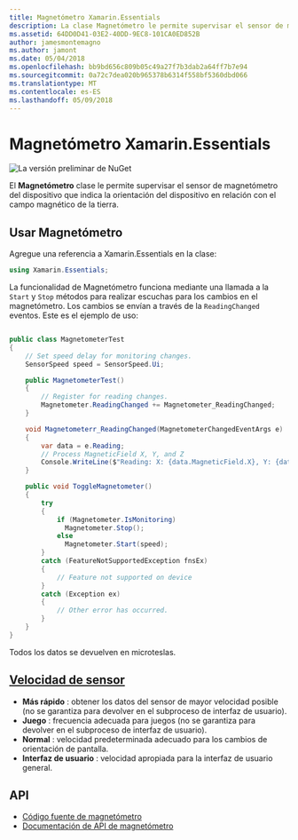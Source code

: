```yaml
---
title: Magnetómetro Xamarin.Essentials
description: La clase Magnetómetro le permite supervisar el sensor de magnetómetro del dispositivo que indica la orientación del dispositivo en relación con el campo magnético de la tierra.
ms.assetid: 64DD0D41-03E2-40DD-9EC8-101CA0ED852B
author: jamesmontemagno
ms.author: jamont
ms.date: 05/04/2018
ms.openlocfilehash: bb9bd656c809b05c49a27f7b3dab2a64ff7b7e94
ms.sourcegitcommit: 0a72c7dea020b965378b6314f558bf5360dbd066
ms.translationtype: MT
ms.contentlocale: es-ES
ms.lasthandoff: 05/09/2018
---
```

# <a name="xamarinessentials-magnetometer"></a>Magnetómetro Xamarin.Essentials

![La versión preliminar de NuGet](~/media/shared/pre-release.png)

El **Magnetómetro** clase le permite supervisar el sensor de magnetómetro del dispositivo que indica la orientación del dispositivo en relación con el campo magnético de la tierra.

## <a name="using-magnetometer"></a>Usar Magnetómetro

Agregue una referencia a Xamarin.Essentials en la clase:

```csharp
using Xamarin.Essentials;
```

La funcionalidad de Magnetómetro funciona mediante una llamada a la `Start` y `Stop` métodos para realizar escuchas para los cambios en el magnetómetro. Los cambios se envían a través de la `ReadingChanged` eventos. Este es el ejemplo de uso:

```csharp

public class MagnetometerTest
{
    // Set speed delay for monitoring changes.
    SensorSpeed speed = SensorSpeed.Ui;

    public MagnetometerTest()
    {
        // Register for reading changes.
        Magnetometer.ReadingChanged += Magnetometer_ReadingChanged;
    }

    void Magnetometerr_ReadingChanged(MagnetometerChangedEventArgs e)
    {
        var data = e.Reading;
        // Process MagneticField X, Y, and Z
        Console.WriteLine($"Reading: X: {data.MagneticField.X}, Y: {data.MagneticField.Y}, Z: {data.MagneticField.Z}");
    }

    public void ToggleMagnetometer()
    {
        try
        {
            if (Magnetometer.IsMonitoring)
              Magnetometer.Stop();
            else
              Magnetometer.Start(speed);
        }
        catch (FeatureNotSupportedException fnsEx)
        {
            // Feature not supported on device
        }
        catch (Exception ex)
        {
            // Other error has occurred.
        }
    }
}
```

Todos los datos se devuelven en microteslas.

## <a name="sensor-speedxrefxamarinessentialssensorspeed"></a>[Velocidad de sensor](xref:Xamarin.Essentials.SensorSpeed)

- **Más rápido** : obtener los datos del sensor de mayor velocidad posible (no se garantiza para devolver en el subproceso de interfaz de usuario).
- **Juego** : frecuencia adecuada para juegos (no se garantiza para devolver en el subproceso de interfaz de usuario).
- **Normal** : velocidad predeterminada adecuado para los cambios de orientación de pantalla.
- **Interfaz de usuario** : velocidad apropiada para la interfaz de usuario general.

## <a name="api"></a>API

- [Código fuente de magnetómetro](https://github.com/xamarin/Essentials/tree/master/Essentials/Magnetometer)
- [Documentación de API de magnetómetro](xref:Xamarin.Essentials.Magnetometer)
